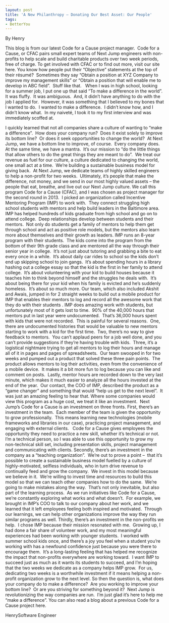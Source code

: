 ```yaml
---
layout: post
title: 'A New Philanthropy – Donating Our Best Asset: Our People'
tags:
- BetterYou
---
```




By Henry


This blog is from our latest Code for a Cause project manager.  Code for a Cause, or CFAC pairs small expert teams of Next Jump engineers with non-profits to help scale and build charitable products over two week periods, free of charge. To get involved with CFAC or to find out more, visit our site here.
You know how people put their “Objective” statements at the top of their résumé?  Sometimes they say “Obtain a position at XYZ Company to improve my management skills” or “Obtain a position that will enable me to develop in ABC field”.  Stuff like that.   When I was in high school, looking for a summer job, I put one up that said “To make a difference in the world”.  It was fluffy.  It was ambiguous.  And, it didn’t have anything to do with the job I applied for.  However, it was something that I believed to my bones that I wanted to do.  I wanted to make a difference.  I didn’t know how, and I didn’t know what.  In my naiveté, I took it to my first interview and was immediately scoffed at.

I quickly learned that not all companies share a culture of wanting to “make a difference”.  How does your company run?  Does it exist solely to improve its bottom line?  Or does it seek opportunities to change the world?  At Next Jump, we have a bottom line to improve, of course.  Every company does.  At the same time, we have a mantra.  It’s our mission to “do the little things that allow others to do the great things they are meant to do”.  We treat our revenue as fuel for our culture, a culture dedicated to changing the world, one small act at a time.  We’re building a sustainable business model for giving back. 
At Next Jump, we dedicate teams of highly skilled engineers to help a non-profit for two weeks.  Ultimately, it’s people that make the difference, not money, and we send in our most highly valued assets – the people that eat, breathe, and live out our Next Jump culture.
We call this program Code for a Cause (CFAC), and I was chosen as project manager for the second round in 2013.  I picked an organization called Incentive Mentoring Program (IMP) to work with.  They connect struggling high school students with mentors and help build leaders in the Baltimore area.  IMP has helped hundreds of kids graduate from high school and go on to attend college.  Deep relationships develop between students and their mentors.  Not only do students get a family of mentors to help them get through school and act as positive role models, but the mentors also learn more about themselves and their growth as leaders.
IMP runs an 8-year program with their students.  The kids come into the program from the bottom of their 9th grade class and are mentored all the way through their senior year in college.  It’s not just about tutoring and grabbing a bite to eat every once in a while.  It’s about daily car rides to school so the kids don’t end up skipping school to join gangs.  It’s about spending hours in a library hashing out a college essay so that the kid is the first in her family to attend college.  It’s about volunteering with your kid to build houses because it teaches him to think beyond himself and the struggles he deals with.  It’s about being there for your kid when his family is evicted and he’s suddenly homeless.  It’s about so much more.
Our team, which also included Akshit and Awais, jumped in for 2 straight weeks to build out a mobile product for IMP that enables their mentors to log and record all the awesome work that they do with their students .
IMP does amazing work with students, but unfortunately most of it gets lost to time.  90% of the 40,000 hours that mentors put in last year were undocumented.  That’s 36,000 hours spent with kids that were not recorded.  This is painful for several reasons.  One, there are undocumented histories that would be valuable to new mentors starting to work with a kid for the first time.  Two, there’s no way to give feedback to mentors.  You can’t applaud peers for a job well done, and you can’t provide suggestions if they’re having trouble with kids.  Three, it’s a logistical nightmare trying to get all mentors to log their hours and manage all of it in pages and pages of spreadsheets.  Our team swooped in for two weeks and pumped out a product that solved these three pain points.  The product allows mentors to log their activities, even from the convenience of a mobile device.  It makes it a bit more fun to log because you can like and comment on posts.  Lastly, mentor hours are recorded down to the very last minute, which makes it much easier to analyze all the hours invested at the end of the year.  Our contact, the COO of IMP, described the product as a “game changer” and something that would “help us get to the next level”.  It was just an amazing feeling to hear that.
Where some companies would view this program as a huge cost, we treat it like an investment.  Next Jump’s Code for a Cause is an investment on three fronts.
First, there’s an investment in the team.  Each member of the team is given the opportunity to grow professionally.  This means learning new technologies (mobile frameworks and libraries in our case), practicing project management, and engaging with external clients.   Code for a Cause gives employees the opportunity they need to practice a new skill, whether it’s technical or not.  I’m a technical person, so I was able to use this opportunity to grow my non-technical skill set, including presentation skills, project management and communicating with clients.
Secondly, there’s an investment in the company as a “teaching organization”.  We’re out to prove a point –  that it’s possible to create a sustainable business model fuelled by a culture of highly-motivated, selfless individuals, who in turn drive revenue to continually feed and grow the company.  We invest in this model because we believe in it.  We’re willing to invest time and resources to build this model so that we can teach other companies how to do the same.  We’re going to make mistakes along the way.  That’s not only inevitable, but also part of the learning process.  As we run initiatives like Code for a Cause, we’re constantly exploring what works and what doesn’t.  For example, we brought in IMP’s COO to talk to our company about her work, and we learned that it left employees feeling both inspired and motivated.  Through our learnings, we can help other organizations improve the way they run similar programs as well.
Thirdly, there’s an investment in the non-profits we help.  I chose IMP because their mission resonated with me.  Growing up, I had done a fair share of volunteer work, and my most meaningful experiences had been working with younger students.  I worked with summer school kids once, and there’s a joy you feel when a student you’re working with has a newfound confidence just because you were there to encourage them.  It’s a long-lasting feeling that has helped me recognize the impact that non-profits everywhere are working toward.  I want IMP to succeed just as much as it wants its students to succeed, and I’m hoping that the two weeks we dedicate as a company helps IMP grow.  For us, dedicating two weeks is a worthwhile investment if it means helping a non-profit organization grow to the next level.
So then the question is, what does your company do to make a difference?  Are you working to improve your bottom line?  Or are you striving for something beyond it?  Next Jump is revolutionizing the way companies are run.  I’m just glad it’s here to help me “make a difference”.
You can also read a blog about a previous Code for a Cause project here.







HenrySoftware Engineer







